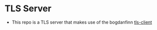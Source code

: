 # TLS Server
- This repo is a TLS server that makes use of the bogdanfinn [tls-client](https://github.com/bogdanfinn/tls-client)
